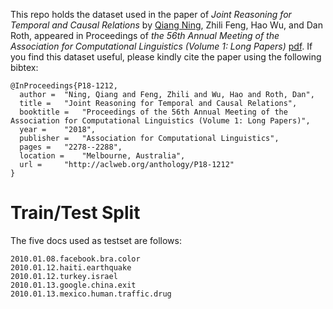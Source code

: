 This repo holds the dataset used in the paper of *Joint Reasoning for Temporal and Causal Relations* by [Qiang Ning](http://qiangning.info), Zhili Feng, Hao Wu, and Dan Roth, appeared in Proceedings of *the 56th Annual Meeting of the Association for Computational Linguistics (Volume 1: Long Papers)* [pdf](http://cogcomp.org/page/publication_view/835). If you find this dataset useful, please kindly cite the paper using the following bibtex:

```
@InProceedings{P18-1212,
  author = 	"Ning, Qiang and Feng, Zhili and Wu, Hao and Roth, Dan",
  title = 	"Joint Reasoning for Temporal and Causal Relations",
  booktitle = 	"Proceedings of the 56th Annual Meeting of the Association for Computational Linguistics (Volume 1: Long Papers)",
  year = 	"2018",
  publisher = 	"Association for Computational Linguistics",
  pages = 	"2278--2288",
  location = 	"Melbourne, Australia",
  url = 	"http://aclweb.org/anthology/P18-1212"
}
```

# Train/Test Split
The five docs used as testset are follows:
```
2010.01.08.facebook.bra.color
2010.01.12.haiti.earthquake
2010.01.12.turkey.israel
2010.01.13.google.china.exit
2010.01.13.mexico.human.traffic.drug
```
